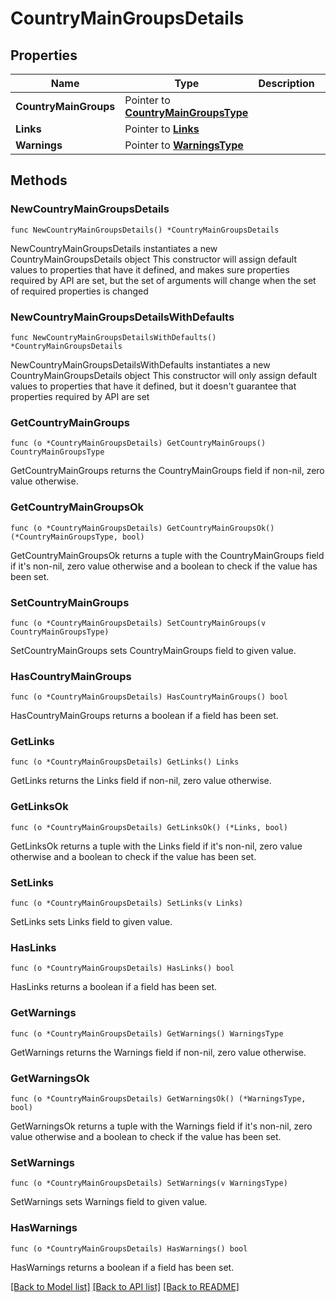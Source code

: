 # CountryMainGroupsDetails

## Properties

Name | Type | Description | Notes
------------ | ------------- | ------------- | -------------
**CountryMainGroups** | Pointer to [**CountryMainGroupsType**](CountryMainGroupsType.md) |  | [optional] 
**Links** | Pointer to [**Links**](Links.md) |  | [optional] 
**Warnings** | Pointer to [**WarningsType**](WarningsType.md) |  | [optional] 

## Methods

### NewCountryMainGroupsDetails

`func NewCountryMainGroupsDetails() *CountryMainGroupsDetails`

NewCountryMainGroupsDetails instantiates a new CountryMainGroupsDetails object
This constructor will assign default values to properties that have it defined,
and makes sure properties required by API are set, but the set of arguments
will change when the set of required properties is changed

### NewCountryMainGroupsDetailsWithDefaults

`func NewCountryMainGroupsDetailsWithDefaults() *CountryMainGroupsDetails`

NewCountryMainGroupsDetailsWithDefaults instantiates a new CountryMainGroupsDetails object
This constructor will only assign default values to properties that have it defined,
but it doesn't guarantee that properties required by API are set

### GetCountryMainGroups

`func (o *CountryMainGroupsDetails) GetCountryMainGroups() CountryMainGroupsType`

GetCountryMainGroups returns the CountryMainGroups field if non-nil, zero value otherwise.

### GetCountryMainGroupsOk

`func (o *CountryMainGroupsDetails) GetCountryMainGroupsOk() (*CountryMainGroupsType, bool)`

GetCountryMainGroupsOk returns a tuple with the CountryMainGroups field if it's non-nil, zero value otherwise
and a boolean to check if the value has been set.

### SetCountryMainGroups

`func (o *CountryMainGroupsDetails) SetCountryMainGroups(v CountryMainGroupsType)`

SetCountryMainGroups sets CountryMainGroups field to given value.

### HasCountryMainGroups

`func (o *CountryMainGroupsDetails) HasCountryMainGroups() bool`

HasCountryMainGroups returns a boolean if a field has been set.

### GetLinks

`func (o *CountryMainGroupsDetails) GetLinks() Links`

GetLinks returns the Links field if non-nil, zero value otherwise.

### GetLinksOk

`func (o *CountryMainGroupsDetails) GetLinksOk() (*Links, bool)`

GetLinksOk returns a tuple with the Links field if it's non-nil, zero value otherwise
and a boolean to check if the value has been set.

### SetLinks

`func (o *CountryMainGroupsDetails) SetLinks(v Links)`

SetLinks sets Links field to given value.

### HasLinks

`func (o *CountryMainGroupsDetails) HasLinks() bool`

HasLinks returns a boolean if a field has been set.

### GetWarnings

`func (o *CountryMainGroupsDetails) GetWarnings() WarningsType`

GetWarnings returns the Warnings field if non-nil, zero value otherwise.

### GetWarningsOk

`func (o *CountryMainGroupsDetails) GetWarningsOk() (*WarningsType, bool)`

GetWarningsOk returns a tuple with the Warnings field if it's non-nil, zero value otherwise
and a boolean to check if the value has been set.

### SetWarnings

`func (o *CountryMainGroupsDetails) SetWarnings(v WarningsType)`

SetWarnings sets Warnings field to given value.

### HasWarnings

`func (o *CountryMainGroupsDetails) HasWarnings() bool`

HasWarnings returns a boolean if a field has been set.


[[Back to Model list]](../README.md#documentation-for-models) [[Back to API list]](../README.md#documentation-for-api-endpoints) [[Back to README]](../README.md)


